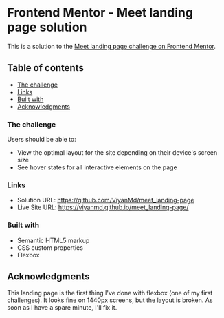 # Frontend Mentor - Meet landing page solution

This is a solution to the [Meet landing page challenge on Frontend Mentor](https://www.frontendmentor.io/challenges/meet-landing-page-rbTDS6OUR).

## Table of contents

- [The challenge](#the-challenge)
- [Links](#links)
- [Built with](#built-with)
- [Acknowledgments](#acknowledgments)

### The challenge

Users should be able to:

- View the optimal layout for the site depending on their device's screen size
- See hover states for all interactive elements on the page

### Links

- Solution URL: https://github.com/ViyanMd/meet_landing-page
- Live Site URL: https://viyanmd.github.io/meet_landing-page/

### Built with

- Semantic HTML5 markup
- CSS custom properties
- Flexbox

## Acknowledgments

This landing page is the first thing I've done with flexbox (one of my first challenges). It looks fine on 1440px screens, but the layout is broken. As soon as I have a spare minute, I'll fix it. 
